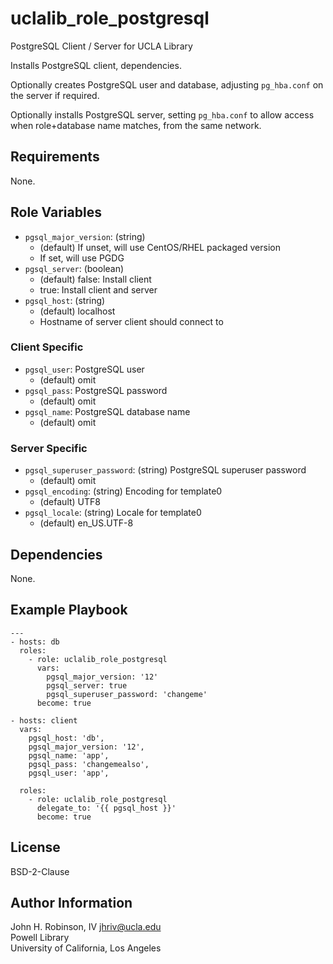 uclalib_role_postgresql
=========

PostgreSQL Client / Server for UCLA Library

Installs PostgreSQL client, dependencies.

Optionally creates PostgreSQL user and database, adjusting `pg_hba.conf` on the server if required.

Optionally installs PostgreSQL server, setting `pg_hba.conf` to allow access when role+database name matches, from the same network.

Requirements
------------

None.

Role Variables
--------------

* `pgsql_major_version`: (string)
  * (default) If unset, will use CentOS/RHEL packaged version
  * If set, will use PGDG
* `pgsql_server`: (boolean)
  * (default) false: Install client
  * true: Install client and server
* `pgsql_host`: (string)
  * (default) localhost
  * Hostname of server client should connect to

### Client Specific

* `pgsql_user`: PostgreSQL user
  * (default) omit
* `pgsql_pass`: PostgreSQL password
  * (default) omit
* `pgsql_name`: PostgreSQL database name
  * (default) omit

### Server Specific

* `pgsql_superuser_password`: (string) PostgreSQL superuser password
  * (default) omit
* `pgsql_encoding`: (string) Encoding for template0
  * (default) UTF8
* `pgsql_locale`: (string) Locale for template0
  * (default) en_US.UTF-8

Dependencies
------------

None.

Example Playbook
----------------

    ---
    - hosts: db
      roles:
        - role: uclalib_role_postgresql
          vars:
            pgsql_major_version: '12'
            pgsql_server: true
            pgsql_superuser_password: 'changeme'
          become: true

    - hosts: client
      vars:
        pgsql_host: 'db',
        pgsql_major_version: '12',
        pgsql_name: 'app',
        pgsql_pass: 'changemealso',
        pgsql_user: 'app',

      roles:
        - role: uclalib_role_postgresql
          delegate_to: '{{ pgsql_host }}'
          become: true

License
-------

BSD-2-Clause

Author Information
------------------

John H. Robinson, IV <jhriv@ucla.edu>    
Powell Library    
University of California, Los Angeles
